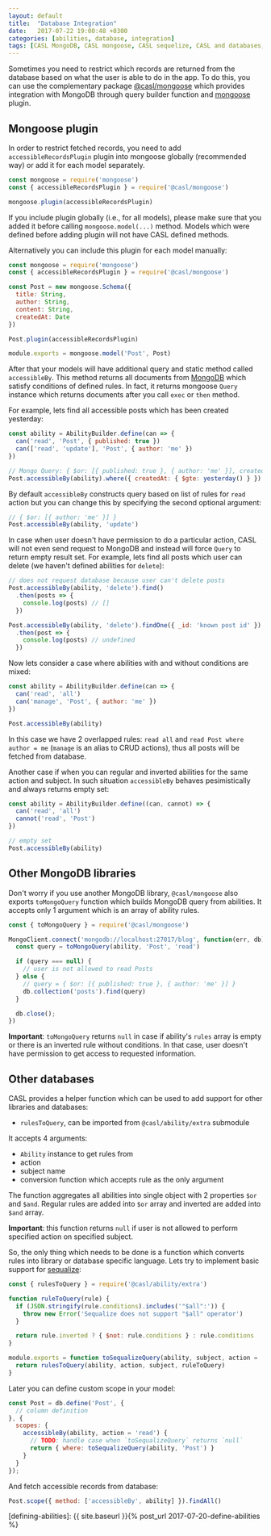 ```yaml
---
layout: default
title:  "Database Integration"
date:   2017-07-22 19:00:48 +0300
categories: [abilities, database, integration]
tags: [CASL MongoDB, CASL mongoose, CASL sequelize, CASL and databases, filter database by permissions]
---
```


Sometimes you need to restrict which records are returned from the database based on what the user is able to do in the app. To do this, you can use the complementary package [@casl/mongoose](/packages/casl-mongoose) which provides integration with MongoDB through query builder function and [mongoose](http://mongoosejs.com/) plugin.

## Mongoose plugin

In order to restrict fetched records, you need to add `accessibleRecordsPlugin` plugin into mongoose globally (recommended way) or add it for each model separately.

```js
const mongoose = require('mongoose')
const { accessibleRecordsPlugin } = require('@casl/mongoose')

mongoose.plugin(accessibleRecordsPlugin)
```

If you include plugin globally (i.e., for all models), please make sure that you added it before calling `mongoose.model(...)` method. Models which were defined before adding plugin will not have CASL defined methods.

Alternatively you can include this plugin for each model manually:

```js
const mongoose = require('mongoose')
const { accessibleRecordsPlugin } = require('@casl/mongoose')

const Post = new mongoose.Schema({
  title: String,
  author: String,
  content: String,
  createdAt: Date
})

Post.plugin(accessibleRecordsPlugin)

module.exports = mongoose.model('Post', Post)
```

After that your models will have additional query and static method called `accessibleBy`. This method returns all documents from [MongoDB](https://www.mongodb.com/) which satisfy conditions of defined rules. In fact, it returns mongoose `Query` instance which returns documents after you call `exec` or `then` method.

For example, lets find all accessible posts which has been created yesterday:

```js
const ability = AbilityBuilder.define(can => {
  can('read', 'Post', { published: true })
  can(['read', 'update'], 'Post', { author: 'me' })
})

// Mongo Query: { $or: [{ published: true }, { author: 'me' }], createdAt: { $gte: yesterday() }  }
Post.accessibleBy(ability).where({ createdAt: { $gte: yesterday() } })
```

By default `accessibleBy` constructs query based on list of rules for `read` action but you can change this by specifying the second optional argument:

```js
// { $or: [{ author: 'me' }] }
Post.accessibleBy(ability, 'update')
```

In case when user doesn't have permission to do a particular action, CASL will not even send request to MongoDB and instead will force `Query` to return empty result set. For example, lets find all posts which user can delete (we haven't defined abilities for `delete`):

```js
// does not request database because user can't delete posts
Post.accessibleBy(ability, 'delete').find()
  .then(posts => {
    console.log(posts) // []
  })

Post.accessibleBy(ability, 'delete').findOne({ _id: 'known post id' })
  .then(post => {
    console.log(posts) // undefined
  })
```

Now lets consider a case where abilities with and without conditions are mixed:

```js
const ability = AbilityBuilder.define(can => {
  can('read', 'all')
  can('manage', 'Post', { author: 'me' })
})

Post.accessibleBy(ability)
```

In this case we have 2 overlapped rules: `read all` and `read Post where author = me` (`manage` is an alias to CRUD actions), thus all posts will be fetched from database.

Another case if when you can regular and inverted abilities for the same action and subject. In such situation `accessibleBy` behaves pesimistically and always returns empty set:

```js
const ability = AbilityBuilder.define((can, cannot) => {
  can('read', 'all')
  cannot('read', 'Post')
})

// empty set
Post.accessibleBy(ability)
```

## Other MongoDB libraries

Don't worry if you use another MongoDB library, `@casl/mongoose` also exports `toMongoQuery` function which builds MongoDB query from abilities. It accepts only 1 argument which is an array of ability rules.

```js
const { toMongoQuery } = require('@casl/mongoose')

MongoClient.connect('mongodb://localhost:27017/blog', function(err, db) {
  const query = toMongoQuery(ability, 'Post', 'read')

  if (query === null) {
    // user is not allowed to read Posts
  } else {
    // query = { $or: [{ published: true }, { author: 'me' }] }
    db.collection('posts').find(query)
  }

  db.close();
})
```

**Important**: `toMongoQuery` returns `null` in case if ability's `rules` array is empty or there is an inverted rule without conditions. In that case, user doesn't have permission to get access to requested information.

## Other databases

CASL provides a helper function which can be used to add support for other libraries and databases:

* `rulesToQuery`, can be imported from `@casl/ability/extra` submodule

It accepts 4 arguments:

* `Ability` instance to get rules from
* action
* subject name
* conversion function which accepts rule as the only argument

The function aggregates all abilities into single object with 2 properties `$or` and `$and`. Regular rules are added into `$or` array and inverted are added into `$and` array.

**Important**: this function returns `null` if user is not allowed to perform specified action on specified subject.

So, the only thing which needs to be done is a function which converts rules into library or database specific language. Lets try to implement basic support for [sequalize](http://docs.sequelizejs.com/manual/tutorial/querying.html):

```js
const { rulesToQuery } = require('@casl/ability/extra')

function ruleToQuery(rule) {
  if (JSON.stringify(rule.conditions).includes('"$all":')) {
    throw new Error('Sequalize does not support "$all" operator')
  }

  return rule.inverted ? { $not: rule.conditions } : rule.conditions
}

module.exports = function toSequalizeQuery(ability, subject, action = 'read') {
  return rulesToQuery(ability, action, subject, ruleToQuery)
}
```

Later you can define custom scope in your model:

```js
const Post = db.define('Post', {
  // column definition
}, {
  scopes: {
    accessibleBy(ability, action = 'read') {
      // TODO: handle case when `toSequalizeQuery` returns `null`
      return { where: toSequalizeQuery(ability, 'Post') }
    }
  }
});
```

And fetch accessible records from database:

```js
Post.scope({ method: ['accessibleBy', ability] }).findAll()
```


[defining-abilities]: {{ site.baseurl }}{% post_url 2017-07-20-define-abilities %}
